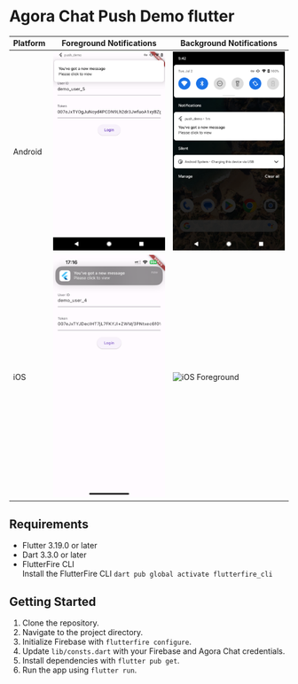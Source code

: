 # Agora Chat Push Demo flutter 

| Platform | Foreground Notifications | Background Notifications |
|----------|----------|----------|
| Android | ![Android Foreground](./screenshots/android_foreground.png) | ![Android Background](./screenshots/android_background.png)  |
| iOS | ![iOS Foreground](./screenshots/iOS_foreground.PNG) | ![iOS Foreground](./screenshots/iOS_background.PNG) |

## Requirements

* Flutter 3.19.0 or later
* Dart 3.3.0 or later
* FlutterFire CLI   
  Install the FlutterFire CLI `dart pub global activate flutterfire_cli`

## Getting Started

1. Clone the repository.
2. Navigate to the project directory.
3. Initialize Firebase with `flutterfire configure`.
4. Update `lib/consts.dart` with your Firebase and Agora Chat credentials.
5. Install dependencies with `flutter pub get`.
6. Run the app using `flutter run`.
